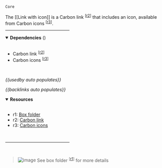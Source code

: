 `Core` <!-- category start --><!-- category end -->

The [[Link with icon]] is a Carbon link <sup>[[r2](#resources)]</sup> that includes an icon, available from Carbon icons <sup>[[r3](#resources)]</sup>.

<hr width="40%" />

<!-- toc start depthStart="2" --><!-- toc end -->

<details open="true">
  <summary><strong>Dependencies</strong> (<!-- dependencyCount start --><!-- dependencyCount end -->)</summary><br />

- Carbon link <sup>[[r2](#resources)]</sup>
- Carbon icons <sup>[[r3](#resources)]</sup>

<br />
</details>

<!-- usedby start -->
*{{usedby auto populates}}*
<!-- usedby end -->

<!-- backlinks start -->
*{{backlinks auto populates}}*
<!-- backlinks end -->

<a name="resources"></a>
<details open="true">
  <summary><strong>Resources</strong></summary><br />

- r1: [Box folder](https://ibm.ent.box.com/folder/94773972254)
- r2: [Carbon link](https://www.carbondesignsystem.com/components/link/usage/)
- r3: [Carbon icons](https://www.carbondesignsystem.com/guidelines/icons/library/)

<br />
</details>

<hr width="40%" />

<br />

> ![image](https://user-images.githubusercontent.com/3793636/117873919-f6faba80-b265-11eb-81a5-039bdcd822e8.png)  See box folder <sup>[[r1](#resources)]</sup> for more details